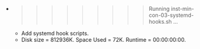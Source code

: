 * >>>>>>>>> Running inst-min-con-03-systemd-hooks.sh ...
  * Add systemd hook scripts.
  * Disk size = 812936K. Space Used = 72K. Runtime = 00:00:00:00.
